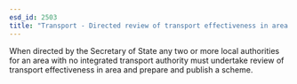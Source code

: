 ```yaml
---
esd_id: 2503
title: "Transport - Directed review of transport effectiveness in area with no ITA"
---
```


When directed by the Secretary of State any two or more local authorities for an area with no integrated transport authority must undertake review of transport effectiveness in area and prepare and publish a scheme.

